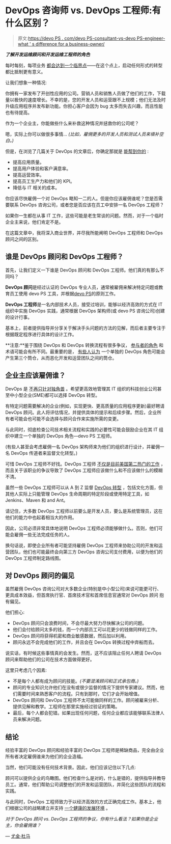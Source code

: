 # DevOps 咨询师 vs. DevOps 工程师:有什么区别？

> 原文:[https://devo PS . com/devo PS-consultant-vs-devo PS-engineer-what ' s difference for a business-owner/](https://devops.com/devops-consultant-vs-devops-engineer-whats-the-difference-for-a-business-owner/)

***了解开发运维顾问和开发运维工程师的角色***

每时每刻，每项业务 [都会达到一个临界点](http://blogs.worldbank.org/growth/business-cycles)——在这个点上，启动任何形式的转型都比抵制更有意义。

让我们想象一种情况:

你拥有一家发布了开创性应用的公司。营销人员和销售人员做了他们的工作，下载量以极快的速度增长。不幸的是，您的开发人员和运营跟不上规模；他们无法及时升级应用程序并发布新功能。你担心客户会因为 bug 太多而失去兴趣，而且性能也有待提高。

作为一个企业主，你能做些什么来补救这种情况并拯救你的公司呢？

嗯，实际上你可以做很多事情… *(比如，雇佣更多的开发人员和测试人员来填补空白。)*

但是，在浏览了几篇关于 DevOps 的文章后，你确定那就是 [能帮到你的](https://devops.com/what-a-wonderful-world-it-would-be/) :

*   提高应用质量。
*   提高用户体验和客户满意率。
*   提高运营效率。
*   提高员工生产力和他们的 KPI。
*   降低与 IT 相关的成本。

你应该尽快雇佣一个对 DevOps 略知一二的人。但是你应该雇佣谁呢？您是否需要联系 DevOps 咨询公司，或者您是否应该在员工中安排一名 DevOps 工程师？

如果你一生都在从事 IT 工作，这些可能是老生常谈的问题。然而，对于一个临时企业主来说，他们肯定不是。

在这篇文章中，我将深入商业世界，并尽我所能阐明 DevOps 工程师和 DevOps 顾问之间的区别。

## 谁是 DevOps 顾问和 DevOps 工程师？

首先，让我们定义一下谁是 DevOps 顾问和 DevOps 工程师。他们真的有那么不同吗？

**DevOps 顾问**是经过认证的 DevOps 专业人员，通常被雇佣来解决特定问题或教育员工使用 devo PS 工具，并根据[devo PS](https://squadex.com/insights/devops-guiding-principles-why-are-they-so-important/)的原则工作。

**DevOps 工程师**是一名内部技术人员，接受过培训，能够以经济高效的方式在 IT 组织中实施 DevOps 实践，通常根据 DevOps 架构师(或 devo PS 咨询公司)创建的设计行事。

基本上，前者提供指导并分享关于解决手头问题的方法的见解，而后者主要专注于根据既定程序进行具体的设计工作。

**注意:**鉴于围绕 DevOps 和 DevOps 转换流程有很多争议， [参与者的角色](https://techbeacon.com/7-devops-roles-you-need-succeed) 和术语可能会有所不同。最重要的是， [有些人认为](https://continuousdelivery.com/2012/10/theres-no-such-thing-as-a-devops-team/) 一个单独的 DevOps 角色可能会产生第三个筒仓，从而恶化开发和运营团队之间的筒仓。

## 企业主应该雇佣谁？

DevOps 是 [不再只针对独角兽](https://go.forrester.com/blogs/2018-the-year-of-enterprise-devops/) 。希望更高效地管理其 IT 组织的科技创业公司甚至中小型企业(SME)都可以选择 DevOps 转型。

有特定问题需要解决的企业(例如，实现更快、更高质量的应用程序更新)最好聘请 DevOps 顾问。此人将评估情况，并提供具体的提示和后续步骤。然后，企业所有者可能会也可能不会选择与顾问合作来实施所需的变更。

与此同时，彻底检查公司技术相关流程和实践的必要性可能会鼓励企业在其 IT 组织中建立一个单独的 DevOps 角色—devo PS 工程师。

(有些人甚至会考虑雇佣一名 DevOps 架构师来为他们的组织进行设计，并雇佣一名 DevOps 传道者来监督文化转型。)

可惜 DevOps 工程师不好找。DevOps 工程师 [不仅是目前美国第二热门的工作](https://www.techrepublic.com/article/the-10-best-tech-jobs-in-america-for-2018/) ，而且关于该职业的争议导致了 DevOps 工程师应该做什么和不应该做什么的模糊不清。

虽然一些 DevOps 工程师可以从 A 到 Z 监督 [DevOps 转型](https://devops.com/leave-no-ops-behind/) ，包括文化方面，但其他人实际上只能管理 DevOps 生命周期的特定阶段或使用特定工具，如 Jenkins、Maven 和 and Ant。

请记住，大多数 DevOps 工程师以前要么是开发人员，要么是系统管理员，这在他们的能力中也起着相当大的作用。

因此，公司必须非常具体地说明 DevOps 工程师必须能够做什么。否则，他们可能会雇佣一些无法完成任务的人。

换句话说，即使企业所有者可能坚持雇佣 DevOps 工程师来协助公司的开发和运营团队，他们也可能最终会向第三方 DevOps 咨询公司支付费用，以便为他们的 DevOps 工程师制定路线图。

## 对 DevOps 顾问的偏见

虽然雇佣 DevOps 咨询公司对大多数企业(特别是中小型公司)来说可能更可行、更具成本效益，但首席执行官、首席技术官和首席信息官通常对 DevOps 顾问 抱有偏见。

他们担心:

*   DevOps 顾问只会浪费时间，不会尽最大努力尽快解决公司的问题。
*   他们会付给顾问太多的钱，而一个内部员工可以花更少的钱做同样的工作。
*   DevOps 顾问将获得机密和商业敏感数据，然后加以利用。
*   顾问永远不会完成他们的工作，并且会在 DevOps 转换过程中弃船而去。

说实话，有时候这些事情真的会发生。然而，这不应该阻止任何人聘请 DevOps 顾问来帮助他们的公司在技术方面做得更好。

这里只考虑几个因素:

*   不是每个人都有成为顾问的技能。*(不要混淆顾问和正式承包商。)*
*   顾问的专业知识允许他们在没有或很少监督的情况下提供专家建议。然而，他们需要时间来熟悉客户的流程。只有到那时，它们才会开始增值。
*   DevOps 顾问和 DevOps 工程师不太可能做同样的工作。顾问被雇来分析、提供见解和教学。工程师在那里实施经过验证的策略。
*   最后，每个人都会犯错。如果出现任何问题，任何企业都应该能够联系法律人员来解决问题。

## 结论

经验丰富的 DevOps 顾问和经验丰富的 DevOps 工程师是稀缺商品，完全由企业所有者决定雇佣谁来为他们的企业造福。

当然，他们可能没有任何技术背景。因此，他们应该记住以下几点:

顾问可以提供企业的鸟瞰图。他们检查什么是对的，什么是错的，提供指导并教导员工。通常，他们帮助公司调整他们的开发和运营团队，并简化这些团队的流程和实践。

与此同时，DevOps 工程师致力于以经济高效的方式正确完成工作。基本上，他们根据公司的战略建立并支持 [一个健康的发展环境](https://squadex.com/insights/creating-devops-environment-five-tips-for-devops-success/) 。

*对于 DevOps 顾问 vs. DevOps 工程师的争议，你有什么看法？如果你是企业主，你会雇佣谁？*

— [尤金·杜马](https://devops.com/author/eugene-duma/)